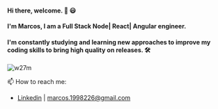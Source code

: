 #### Hi there, welcome. 👋 😃 
#### I'm Marcos, I am a Full Stack Node| React| Angular engineer. 
#### I'm constantly studying and learning new approaches to improve my coding skills to bring high quality on releases. 🛠️


<p><img align="center" src="https://github-readme-stats.vercel.app/api/top-langs?username=Marcos-Roberto-Silva&show_icons=true&locale=en&layout=compact" alt="w27m" /></p>

📫 How to reach me:
- [Linkedin](https://www.linkedin.com/in/marcos-silva-a8092224b/) | marcos.1998226@gmail.com
